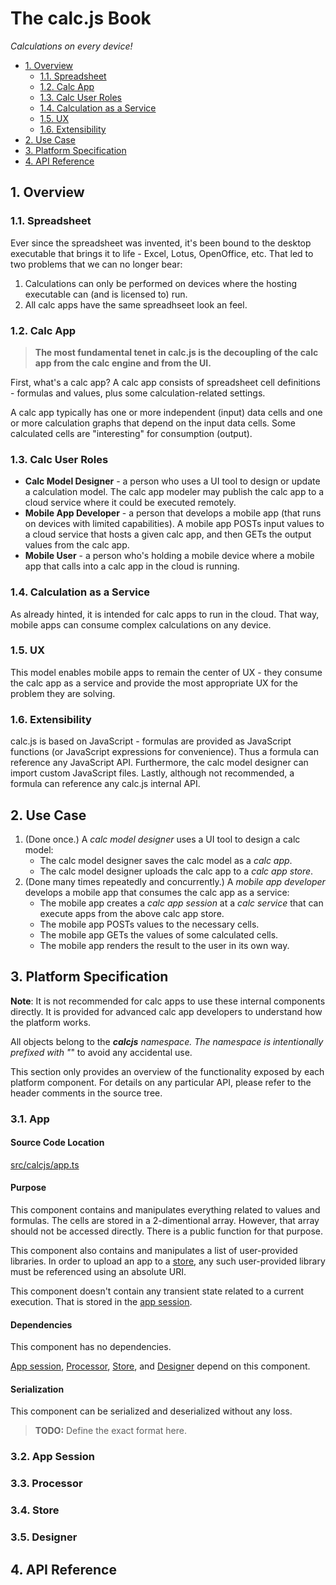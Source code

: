 # The calc.js Book

_Calculations on every device!_


* [1. Overview](#1-overview)
    * [1.1. Spreadsheet](#11-spreadsheet)
    * [1.2. Calc App](#12-calc-app)
    * [1.3. Calc User Roles](#13-calc-user-roles)
    * [1.4. Calculation as a Service](#14-calculation-as-a-service)
    * [1.5. UX](#15-ux)
    * [1.6. Extensibility](#16-extensibility)
* [2. Use Case](#2-use-case)
* [3. Platform Specification](#3-platform-specification)
* [4. API Reference](#4-api-reference)



## 1. Overview
### 1.1. Spreadsheet

Ever since the spreadsheet was invented, it's been bound to the desktop executable 
that brings it to life - Excel, Lotus, OpenOffice, etc. 
That led to two problems that we can no longer bear:
1. Calculations can only be performed on devices where the hosting executable
can (and is licensed to) run.
2. All calc apps have the same spreadhseet look an feel.      


### 1.2. Calc App

> __The most fundamental tenet in calc.js is the decoupling of the calc app from
> the calc engine and from the UI.__

First, what's a calc app? A calc app consists of spreadsheet cell definitions -
formulas and values, plus some calculation-related settings.

A calc app typically has one or more independent (input) data cells and
one or more calculation graphs that depend on the input data cells.
Some calculated cells are "interesting" for consumption (output). 


### 1.3. Calc User Roles

* __Calc Model Designer__ - a person who uses a UI tool to design or update 
a calculation model.
The calc app modeler may publish the calc app to a cloud service where it could be
executed remotely.
* __Mobile App Developer__ - a person that develops a mobile app
(that runs on devices with limited capabilities). 
A mobile app POSTs input values to a cloud service that hosts a given calc app,
and then GETs the output values from the calc app.
* __Mobile User__ - a person who's holding a mobile device where a mobile app
that calls into a calc app in the cloud is running.


### 1.4. Calculation as a Service

As already hinted, it is intended for calc apps to run in the cloud.
That way, mobile apps can consume complex calculations on any device.


### 1.5. UX

This model enables mobile apps to remain the center of UX -
they consume the calc app as a service and provide the most appropriate UX for the
problem they are solving. 


### 1.6. Extensibility

calc.js is based on JavaScript - formulas are provided as JavaScript functions
(or JavaScript expressions for convenience). 
Thus a formula can reference any JavaScript API.
Furthermore, the calc model designer can import custom JavaScript files.
Lastly, although not recommended, a formula can reference any calc.js internal API.



## 2. Use Case

1. (Done once.)
A _calc model designer_ uses a UI tool to design a calc model:
    * The calc model designer saves the calc model as a _calc app_.
    * The calc model designer uploads the calc app to a _calc app store_.
2. (Done many times repeatedly and concurrently.) 
A _mobile app developer_ develops a mobile app that consumes the calc app as a service:
    * The mobile app creates a _calc app session_ at a _calc service_ that can
execute apps from the above calc app store.
    * The mobile app POSTs values to the necessary cells.
    * The mobile app GETs the values of some calculated cells.
    * The mobile app renders the result to the user in its own way. 



## 3. Platform Specification

__Note__: It is not recommended for calc apps to use these internal components directly.
It is provided for advanced calc app developers to understand how the platform works.
  
All objects belong to the ___calcjs__ namespace. 
The namespace is intentionally prefixed with "_" to avoid any accidental use.

This section only provides an overview of the functionality exposed by each platform
component.
For details on any particular API, please refer to the header comments in the source tree.


### 3.1. App

#### Source Code Location
[src/calcjs/app.ts](../src/calcjs/app.ts)

#### Purpose
This component contains and manipulates everything related to values and formulas.
The cells are stored in a 2-dimentional array.
However, that array should not be accessed directly.
There is a public function for that purpose.

This component also contains and manipulates a list of user-provided libraries.
In order to upload an app to a [store](#34-store), any such user-provided library must
be referenced using an absolute URI.  

This component doesn't contain any transient state related to a current execution. 
That is stored in the [app session](#32-app-session).

#### Dependencies
This component has no dependencies.

[App session](#32-app-session), [Processor](#33-processor), [Store](#34-store), and 
[Designer](#35-designer) depend on this component.

#### Serialization
This component can be serialized and deserialized without any loss.

> __TODO:__ Define the exact format here. 


### 3.2. App Session

### 3.3. Processor
 
### 3.4. Store

### 3.5. Designer



## 4. API Reference
